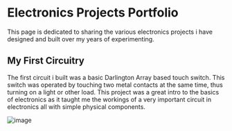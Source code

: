 # Electronics Projects Portfolio

This page is dedicated to sharing the various electronics projects i have designed and built over my years of experimenting.

## My First Circuitry 

The first circuit i built was a basic Darlington Array based touch switch. This switch was operated by touching two metal contacts at the same time, thus turning on a light or other load. This project was a great intro to the basics of electronics as it taught me the workings of a very important circuit in electronics all with simple physical components.



















![image](https://user-images.githubusercontent.com/52514038/67626714-40aabe00-f804-11e9-8c04-7e01b7ea8ee3.jpg)
